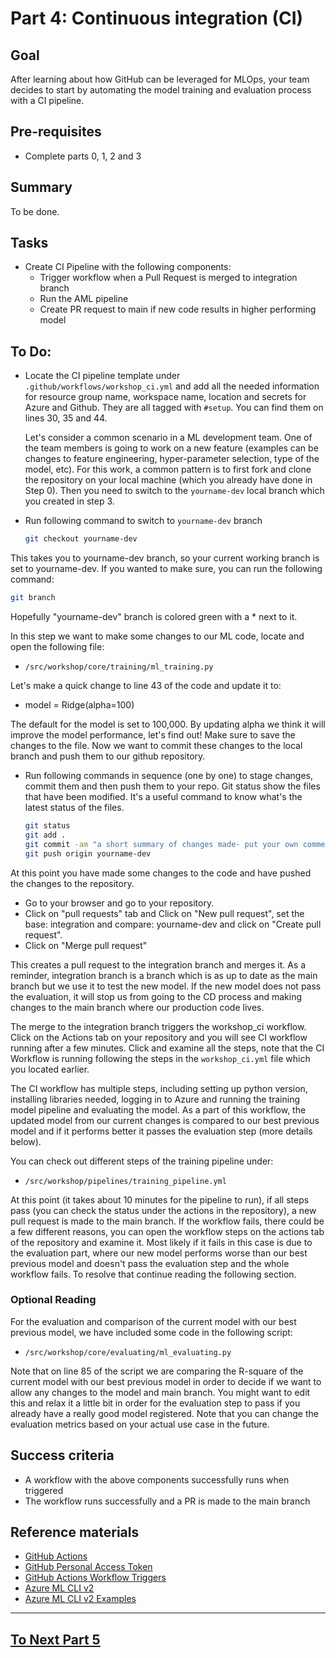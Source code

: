 # Part 4: Continuous integration (CI)

## Goal 
After learning about how GitHub can be leveraged for MLOps, your team decides to start by automating the model training and evaluation process with a CI pipeline.

## Pre-requisites
- Complete parts 0, 1, 2 and 3

## Summary
To be done.

## Tasks

- Create CI Pipeline with the following components:
    - Trigger workflow when a Pull Request is merged to integration branch 
    - Run the AML pipeline
    - Create PR request to main if new code results in higher performing model

## To Do:

- Locate the CI pipeline template under ```.github/workflows/workshop_ci.yml``` and add all the needed information for resource group name, workspace name, location and secrets for Azure and Github. They are all tagged with ```#setup```. You can find them on lines 30, 35 and 44.


  Let's consider a common scenario in a ML development team. One of the team members is going to work on a new feature (examples can be changes to feature engineering, hyper-parameter selection, type of the model, etc). For this work, a common pattern is to first fork and clone the repository on your local machine (which you already have done in Step 0).  Then you need to switch to the ```yourname-dev``` local branch which you created in step 3.


- Run following command to switch to ```yourname-dev``` branch
    ```bash
    git checkout yourname-dev
    ```

This takes you to yourname-dev branch, so your current working branch is set to yourname-dev. If you wanted to make sure, you can run the following command:
    
```bash 
git branch
```
Hopefully "yourname-dev" branch is colored green with a * next to it.

In this step we want to make some changes to our ML code, locate and open the following file:

-  ```/src/workshop/core/training/ml_training.py```

Let's make a quick change to line 43 of the code and update it to:

- model = Ridge(alpha=100)

The default for the model is set to 100,000. By updating alpha we think it will improve the model performance, let's find out! Make sure to save the changes to the file. Now we want to commit these changes to the local branch and push them to our github repository.

- Run following commands in sequence (one by one) to stage changes, commit them and then push them to your repo. Git status show the files that have been modified. It's a useful command to know what's the latest status of the files.
    ```bash
    git status
    git add .
    git commit -am "a short summary of changes made- put your own comments here"
    git push origin yourname-dev
    ```
At this point you have made some changes to the code and have pushed the changes to the repository.

- Go to your browser and go to your repository. 
- Click on "pull requests" tab and Click on "New pull request", set the base: integration and compare: yourname-dev and click on "Create pull request".
- Click on "Merge pull request"

This creates a pull request to the integration branch and merges it. As a reminder, integration branch is a branch which is as up to date as the main branch but we use it to test the new model. If the new model does not pass the evaluation, it will stop us from going to the CD process and making changes to the main branch where our production code lives.

The merge to the integration branch triggers the workshop_ci workflow. Click on the Actions tab on your repository and you will see CI workflow running after a few minutes. Click and examine all the steps, note that the CI Workflow is running following the steps in the ```workshop_ci.yml``` file which you located earlier.

The CI workflow has multiple steps, including setting up python version, installing libraries needed, logging in to Azure and running the training model pipeline and evaluating the model. As a part of this workflow, the updated model from our current changes is compared to our best previous model and if it performs better it passes the evaluation step (more details below).

You can check out different steps of the training pipeline under:

- ```/src/workshop/pipelines/training_pipeline.yml```

At this point (it takes about 10 minutes for the pipeline to run), if all steps pass (you can check the status under the actions in the repository), a new pull request is made to the main branch. If the workflow fails, there could be a few different reasons, you can open the workflow steps on the actions tab of the repository and examine it. Most likely if it fails in this case is due to the evaluation part, where our new model performs worse than our best previous model and doesn't pass the evaluation step and the whole workflow fails. To resolve that continue reading the following section.

### Optional Reading
For the evaluation and comparison of the current model with our best previous model, we have included some code in the following script:

- ```/src/workshop/core/evaluating/ml_evaluating.py```

Note that on line 85 of the script we are comparing the R-square of the current model with our best previous model in order to decide if we want to allow any changes to the model and main branch. You might want to edit this and relax it a little bit in order for the evaluation step to pass if you already have a really good model registered. Note that you can change the evaluation metrics based on your actual use case in the future.


## Success criteria
- A workflow with the above components successfully runs when triggered
- The workflow runs successfully and a PR is made to the main branch

## Reference materials

- [GitHub Actions](https://github.com/features/actions)
- [GitHub Personal Access Token](https://docs.github.com/en/authentication/keeping-your-account-and-data-secure/creating-a-personal-access-token#creating-a-token)
- [GitHub Actions Workflow Triggers](https://docs.github.com/en/actions/using-workflows/events-that-trigger-workflows)
- [Azure ML CLI v2](https://docs.microsoft.com/en-us/azure/machine-learning/how-to-train-cli)
- [Azure ML CLI v2 Examples](https://github.com/Azure/azureml-examples/tree/main/cli)

---

## [To Next Part 5](part_5.md)

